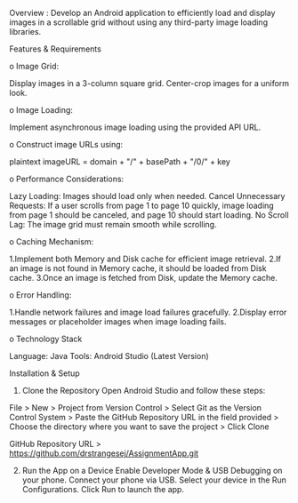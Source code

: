 Overview : Develop an Android application to efficiently load and display images in a scrollable grid without using any third-party image loading libraries.

Features & Requirements

o Image Grid:

Display images in a 3-column square grid.
Center-crop images for a uniform look.

o Image Loading:

Implement asynchronous image loading using the provided API URL.

o Construct image URLs using:

plaintext
imageURL = domain + "/" + basePath + "/0/" + key

o Performance Considerations:

Lazy Loading: Images should load only when needed.
Cancel Unnecessary Requests: If a user scrolls from page 1 to page 10 quickly, image loading from page 1 should be canceled, and page 10 should start loading.
No Scroll Lag: The image grid must remain smooth while scrolling.

o Caching Mechanism:

1.Implement both Memory and Disk cache for efficient image retrieval.
2.If an image is not found in Memory cache, it should be loaded from Disk cache.
3.Once an image is fetched from Disk, update the Memory cache.

o Error Handling:

1.Handle network failures and image load failures gracefully.
2.Display error messages or placeholder images when image loading fails.

o Technology Stack

Language: Java 
Tools: Android Studio (Latest Version)

Installation & Setup

1. Clone the Repository
Open Android Studio and follow these steps:

File > New > Project from Version Control > Select Git as the Version Control System > Paste the GitHub Repository URL in the field provided > Choose the directory where you want to save the project >
Click Clone

GitHub Repository URL >   https://github.com/drstrangesej/AssignmentApp.git

2. Run the App on a Device
Enable Developer Mode & USB Debugging on your phone.
Connect your phone via USB.
Select your device in the Run Configurations.
Click Run to launch the app.
